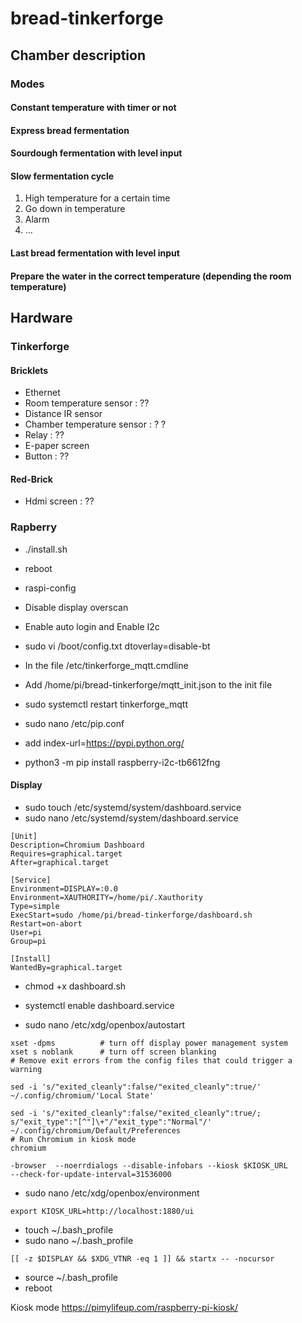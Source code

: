 # bread-tinkerforge

## Chamber description

### Modes
#### Constant temperature with timer or not
#### Express bread fermentation
#### Sourdough fermentation with level input

#### Slow fermentation cycle
1. High temperature for a certain time 
1. Go down in temperature
1. Alarm
1. ...

#### Last bread fermentation with level input

#### Prepare the water in the correct temperature (depending the room temperature)
 
## Hardware
### Tinkerforge
#### Bricklets
* Ethernet
* Room temperature sensor : ??
* Distance IR sensor
* Chamber temperature sensor : ? ?
* Relay : ??
* E-paper screen
* Button : ??
#### Red-Brick
* Hdmi screen : ??

### Rapberry

* ./install.sh
* reboot
* raspi-config
* Disable display overscan
* Enable auto login and Enable I2c
* sudo vi /boot/config.txt dtoverlay=disable-bt


* In the file /etc/tinkerforge_mqtt.cmdline 
* Add /home/pi/bread-tinkerforge/mqtt_init.json to the init file
* sudo systemctl restart tinkerforge_mqtt

* sudo nano /etc/pip.conf
* add index-url=https://pypi.python.org/
* python3 -m pip install raspberry-i2c-tb6612fng

#### Display
* sudo touch /etc/systemd/system/dashboard.service
* sudo nano /etc/systemd/system/dashboard.service
```
[Unit]
Description=Chromium Dashboard
Requires=graphical.target
After=graphical.target

[Service]
Environment=DISPLAY=:0.0
Environment=XAUTHORITY=/home/pi/.Xauthority
Type=simple
ExecStart=sudo /home/pi/bread-tinkerforge/dashboard.sh
Restart=on-abort
User=pi
Group=pi

[Install]
WantedBy=graphical.target
```
* chmod +x dashboard.sh
* systemctl enable dashboard.service

* sudo nano /etc/xdg/openbox/autostart
```console
xset -dpms			# turn off display power management system
xset s noblank		# turn off screen blanking
# Remove exit errors from the config files that could trigger a warning
  
sed -i 's/"exited_cleanly":false/"exited_cleanly":true/' ~/.config/chromium/'Local State'
  
sed -i 's/"exited_cleanly":false/"exited_cleanly":true/; s/"exit_type":"[^"]\+"/"exit_type":"Normal"/' ~/.config/chromium/Default/Preferences
# Run Chromium in kiosk mode
chromium

-browser  --noerrdialogs --disable-infobars --kiosk $KIOSK_URL
--check-for-update-interval=31536000
```
* sudo nano /etc/xdg/openbox/environment
```
export KIOSK_URL=http://localhost:1880/ui
```
* touch ~/.bash_profile
* sudo nano ~/.bash_profile
```
[[ -z $DISPLAY && $XDG_VTNR -eq 1 ]] && startx -- -nocursor
```
* source ~/.bash_profile
* reboot

Kiosk mode
https://pimylifeup.com/raspberry-pi-kiosk/


